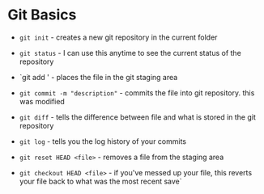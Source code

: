 # Git Basics

* `git init` - creates a new git repository in the current folder

* `git status` - I can use this anytime to see the current status of the repository

* `git add <file>' - places the file in the git staging area

* `git commit -m "description"` - commits the file into git repository. this was modified

* `git diff` - tells the difference between file and what is stored in the git repository

* `git log` - tells you the log history of your commits

* `git reset HEAD <file>` - removes a file from the staging area

* `git checkout HEAD <file>` - if you've messed up your file, this reverts your file back to what was the most recent save`
